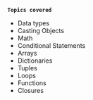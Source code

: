 **```Topics covered```**
* Data types
* Casting Objects
* Math
* Conditional Statements
* Arrays
* Dictionaries
* Tuples
* Loops
* Functions
* Closures
